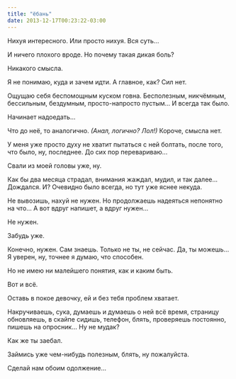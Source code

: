 ```yaml
---
title: "ёбань"
date: 2013-12-17T00:23:22-03:00
---
```

Нихуя интересного. Или просто нихуя. Вся суть...

И ничего плохого вроде. Но почему такая дикая боль?

Никакого смысла.

Я не понимаю, куда и зачем идти. А главное, как? Сил нет.

Ощущаю себя беспомощным куском говна. Бесполезным, никчёмным, бессильным, бездумным, просто-напросто пустым... И всегда так было.

Начинает надоедать...

Что до неё, то аналогично. *(Анал, логично? Лол!)* Короче, смысла нет.

У меня уже просто духу не хватит пытаться с ней болтать, после того, что было, ну, последнее. До сих пор перевариваю...

Свали из моей головы уже, ну.

Как бы два месяца страдал, внимания жаждал, мудил, и так далее... Дождался. И? Очевидно было всегда, но тут уже яснее некуда.

Не вывозишь, нахуй не нужен. Но продолжаешь надеяться непонятно на что... А вот вдруг напишет, а вдруг нужен...

Не нужен.

Забудь уже.

Конечно, нужен. Сам знаешь. Только не ты, не сейчас. Да, ты можешь... Я уверен, ну, точнее я думаю, что способен.

Но не имею ни малейшего понятия, как и каким быть.

Вот и всё.

Оставь в покое девочку, ей и без тебя проблем хватает.

Накручиваешь, сука, думаешь и думаешь о ней всё время, страницу обновляешь, в скайпе сидишь, телефон, блять, проверяешь постоянно, пишешь на опросник... Ну не мудак?

Как же ты заебал.

Займись уже чем-нибудь полезным, блять, ну пожалуйста.

Сделай нам обоим одолжение...
